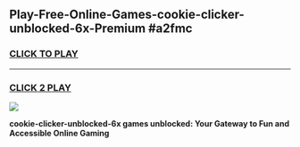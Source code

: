 
## Play-Free-Online-Games-cookie-clicker-unblocked-6x-Premium #a2fmc
<h3>
<a href="https://premium.freeplayer.one?title=cookie-clicker-unblocked-6x&ref=8M">CLICK TO PLAY</a></h3>
<hr>

<h3>
<a href="https://premium.freeplayer.one?title=cookie-clicker-unblocked-6x&ref=8M">CLICK 2 PLAY</a>
  
</h3>

<a href="https://premium.freeplayer.one?title=cookie-clicker-unblocked-6x&ref=8M"><img src="https://clearcache.store/games.png"></a>


**cookie-clicker-unblocked-6x games unblocked: Your Gateway to Fun and Accessible Online Gaming**
